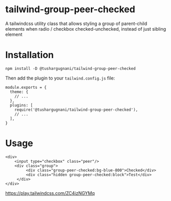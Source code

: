 # tailwind-group-peer-checked
A tailwindcss utility class that allows styling a group of parent-child elements when radio / checkbox checked-unchecked, instead of just sibling element

# Installation

```
npm install -D @tushargugnani/tailwind-group-peer-checked
```

Then add the plugin to your `tailwind.config.js` file:

```
module.exports = {
  theme: {
    // ...
  },
  plugins: [
    require('@tushargugnani/tailwind-group-peer-checked'),
    // ...
  ],
}
```

# Usage

```
<div>
    <input type="checkbox" class="peer"/>
    <div class="group">
         <div class="group-peer-checked:bg-blue-800">Checked</div>
         <div class="hidden group-peer-checked:block">Test</div>
     </div>
</div>
```

https://play.tailwindcss.com/ZC4izNGYMq
